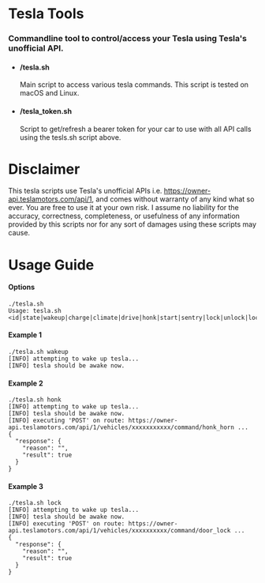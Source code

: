 # Tesla Tools

### Commandline tool to control/access your Tesla using Tesla's unofficial API.

- #### /tesla.sh  
  Main script to access various tesla commands. This script is tested on macOS and Linux.

- #### /tesla_token.sh
  Script to get/refresh a bearer token for your car to use with all API calls using the tesls.sh script above.

# Disclaimer
This tesla scripts use Tesla's unofficial APIs i.e. https://owner-api.teslamotors.com/api/1, and comes without warranty of any kind what so ever. You are free to use it at your own risk. I assume no liability for the accuracy, correctness, completeness, or usefulness of any information provided by this scripts nor for any sort of damages using these scripts may cause.

# Usage Guide

#### Options

``` 
./tesla.sh 
Usage: tesla.sh <id|state|wakeup|charge|climate|drive|honk|start|sentry|lock|unlock|location|update|log|light}>

```

#### Example 1
``` 
./tesla.sh wakeup
[INFO] attempting to wake up tesla...
[INFO] tesla should be awake now.

```

#### Example 2
``` 
./tesla.sh honk
[INFO] attempting to wake up tesla...
[INFO] tesla should be awake now.
[INFO] executing 'POST' on route: https://owner-api.teslamotors.com/api/1/vehicles/xxxxxxxxxxx/command/honk_horn ...
{
  "response": {
    "reason": "",
    "result": true
  }
}

```

#### Example 3
```
./tesla.sh lock
[INFO] attempting to wake up tesla...
[INFO] tesla should be awake now.
[INFO] executing 'POST' on route: https://owner-api.teslamotors.com/api/1/vehicles/xxxxxxxxxx/command/door_lock ...
{
  "response": {
    "reason": "",
    "result": true
  }
}

```
